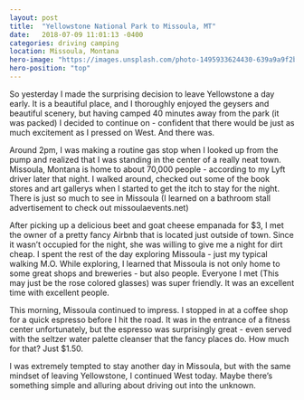 ```yaml
---
layout: post
title:  "Yellowstone National Park to Missoula, MT"
date:   2018-07-09 11:01:13 -0400
categories: driving camping
location: Missoula, Montana
hero-image: "https://images.unsplash.com/photo-1495933624430-639a9a9f2b1b?ixlib=rb-0.3.5&ixid=eyJhcHBfaWQiOjEyMDd9&s=6e1a3b1dea1669a568fb089359c54376&auto=format&fit=crop&w=2250&q=80"
hero-position: "top"
---
```

So yesterday I made the surprising decision to leave Yellowstone a day early. It is a beautiful place, and I thoroughly enjoyed the geysers and beautiful scenery, but having camped 40 minutes away from the park (it was packed) I decided to continue on - confident that there would be just as much excitement as I pressed on West. And there was.

Around 2pm, I was making a routine gas stop when I looked up from the pump and realized that I was standing in the center of a really neat town. Missoula, Montana is home to about 70,000 people - according to my Lyft driver later that night. I walked around, checked out some of the book stores and art gallerys when I started to get the itch to stay for the night. There is just so much to see in Missoula (I learned on a bathroom stall advertisement to check out missoulaevents.net)

After picking up a delicious beet and goat cheese empanada for $3, I met the owner of a pretty fancy Airbnb that is located just outside of town. Since it wasn’t occupied for the night, she was willing to give me a night for dirt cheap. I spent the rest of the day exploring Missoula - just my typical walking M.O. While exploring, I learned that Missoula is not only home to some great shops and breweries - but also people. Everyone I met (This may just be the rose colored glasses) was super friendly. It was an excellent time with excellent people.

This morning, Missoula continued to impress. I stopped in at a coffee shop for a quick espresso before I hit the road. It was in the entrance of a fitness center unfortunately, but the espresso was surprisingly great - even served with the seltzer water palette cleanser that the fancy places do. How much for that? Just $1.50.

I was extremely tempted to stay another day in Missoula, but with the same mindset of leaving Yellowstone, I continued West today. Maybe there’s something simple and alluring about driving out into the unknown.
